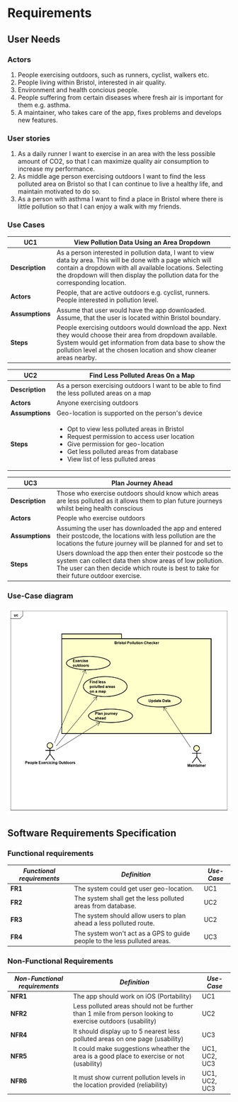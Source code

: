 # Requirements

## User Needs

### Actors
1. People exercising outdoors, such as runners, cyclist, walkers etc. 
2. People living within Bristol, interested in air quality.
3. Environment and health concious people.
4. People suffering from certain diseases where fresh air is important for them e.g. asthma.
5. A maintainer, who takes care of the app, fixes problems and develops new features. 

### User stories

1. As a daily runner I want to exercise in an area with the less possible amount of CO2, so that I can maximize quality air consumption to increase my performance.
2. As middle age person exercising outdoors I want to find the less polluted area on Bristol so that I can continue to live a healthy life, and maintain motivated to do so. 
3. As a person with asthma I want to find a place in Bristol where there is little pollution so that I can enjoy a walk with my friends.

### Use Cases

| UC1        | View Pollution Data Using an Area Dropdown | 
| -------------------------------------- | ------------------- |
| **Description** | As a person interested in pollution data, I want to view data by area. This will be done with a page which will contain a dropdown with all available locations. Selecting the dropdown will then display the pollution data for the corresponding location.|
| **Actors** | People, that are active outdoors e.g. cyclist, runners. People interested in pollution level.|
| **Assumptions** | Assume that user would have the app downloaded. Assume, that the user is located within Bristol boundary.|
| **Steps** | People exercising outdoors would download the app. Next they would choose their area from dropdown available. System would get information from data base to show the pollution level at the chosen location and show cleaner areas nearby.|

| UC2        | Find Less Polluted Areas On a Map | 
| -------------------------------------- | ------------------- |
| **Description** | As a person exercising outdoors I want to be able to find the less polluted areas on a map |
| **Actors** | Anyone exercising outdoors |
| **Assumptions** | Geo-location is supported on the person's device |
| **Steps** | <ul><li>Opt to view less polluted areas in Bristol</li><li>Request permission to access user location</li><li>Give permission for geo-location</li><li>Get less polluted areas from database</li><li>View list of less pulluted areas</li></ul> |

| UC3        | Plan Journey Ahead | 
| -------------------------------------- | ------------------- |
| **Description** | Those who exercise outdoors should know which areas are less polluted as it allows them to plan future journeys whilst being health conscious |
| **Actors** | People who exercise outdoors |
| **Assumptions** | Assuming the user has downloaded the app and entered their postcode, the locations with less pollution are the locations the future journey will be planned for and set to |
| **Steps** | Users download the app then enter their postcode so the system can collect data then show areas of low pollution. The user can then decide which route is best to take for their future outdoor exercise. 

### Use-Case diagram

![Insert your Use-Case-Diagram Here](images/image_usecase.png)

## Software Requirements Specification

### Functional requirements
  
|  ***Functional requirements*** |   ***Definition*** |    ***Use-Case*** | 
| -------------------------------------- | ------------------- | ------------------- |
| **FR1** | The system could get user geo-location. | UC1 |
| **FR2** | The system shall get the less polluted areas from database. | UC2 |
| **FR3** | The system should allow users to plan ahead a less polluted route.  | UC2 |
| **FR4** | The system won't act as a GPS to guide people to the less pulluted areas. | UC3 |

### Non-Functional Requirements

|  ***Non-Functional requirements*** |   ***Definition*** |    ***Use-Case*** | 
| -------------------------------------- | ------------------- | ------------------- |
| **NFR1** | The app should work on iOS (Portability) | UC1 |
| **NFR2** | Less polluted areas should not be further than 1 mile from person looking to exercise outdoors (usability) | UC2 |
| **NFR4** | It should display up to 5 nearest less polluted areas on one page (usability) | UC3 |
| **NFR5** | It could make suggestions wheather the area is a good place to exercise or not (usability) | UC1, UC2, UC3 |
| **NFR6** | It must show current pollution levels in the location provided (reliability) | UC1, UC2, UC3 |


